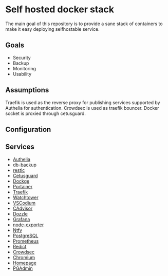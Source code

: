 # Self hosted docker stack

The main goal of this repository is to provide a sane stack of containers to make it easy deploying selfhostable service.

## Goals

- Security
- Backup
- Monitoring
- Usability

## Assumptions

Traefik is used as the reverse proxy for publishing services supported by Authelia for authentication.
Crowdsec is used as traefik bouncer.
Docker socket is proxied through cetusguard.

## Configuration

## Services

- [Authelia]()
- [db-backup]()
- [restic](https://restic.readthedocs.io/en/stable/index.html)
- [Cetusguard]()
- [Dockge]()
- [Portainer]()
- [Traefik]()
- [Watchtower]()
- [VSCodium]()
- [CAdvisor]()
- [Dozzle]()
- [Grafana]()
- [node-exporter]()
- [Ntfy]()
- [PostgreSQL]()
- [Prometheus]()
- [Redict]()
- [Crowdsec]()
- [Chromium]()
- [Homepage](https://gethomepage.com)
- [PGAdmin]()